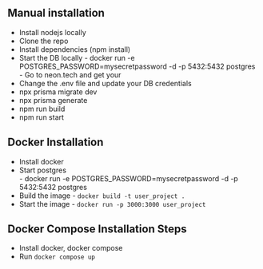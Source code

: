 ## Manual installation
  - Install nodejs locally
  - Clone the repo
  - Install dependencies (npm install)
  - Start the DB locally
        - docker run -e POSTGRES_PASSWORD=mysecretpassword -d -p 5432:5432 postgres
        - Go to neon.tech and get your
  - Change the .env file and update your DB credentials
  - npx prisma migrate dev
  - npx prisma generate 
  - npm run build
  - npm run start


## Docker Installation
  - Install docker
  - Start postgres    
        - docker run -e POSTGRES_PASSWORD=mysecretpassword -d -p 5432:5432 postgres
  - Build the image - `docker build -t user_project .`
  - Start the image - `docker run -p 3000:3000 user_project`      


## Docker Compose Installation Steps
  - Install docker, docker compose
  - Run `docker compose up`